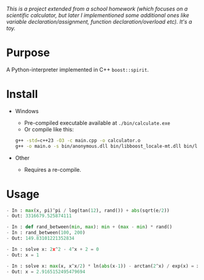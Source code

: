 *This is a project extended from a school homework (which focuses on a scientific calculator, but later I implementioned some additional ones like variable declaration/assignment, function declaration/overload etc). It's a toy.*

# Purpose

A Python-interpreter implemented in C++ `boost::spirit`.

# Install

- Windows
    - Pre-compiled executable available at `./bin/calculate.exe`
    - Or compile like this:
    ```bash
    g++ -std=c++23 -O3 -c main.cpp -o calculator.o
    g++ -o main.o -s bin/anonymous.dll bin/libboost_locale-mt.dll bin/libboost_thread-mt.dll libtbb12.dll
    ```

- Other
    - Requires a re-compile.


# Usage

```py
- In : max(x, pi)^pi / log(tan(12), rand()) + abs(sqrt(e/2)) 
- Out: 3316679.525874111
```
```py
- In : def rand_between(min, max): min + (max - min) * rand() 
- In : rand_between(100, 200) 
- Out: 149.83101221352834
```
```py
- In : solve x: 2x^2 - 4^x + 2 = 0 
- Out: x = 1
```
```py
- In : solve x: max(x, x^x/2) * ln(abs(x-1)) - arctan(2^x) / exp(x) = x 
- Out: x = 2.9165152495479694
```
